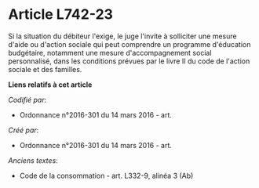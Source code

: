 # Article L742-23

Si la situation du débiteur l'exige, le juge l'invite à solliciter une mesure d'aide ou d'action sociale qui peut comprendre
un programme d'éducation budgétaire, notamment une mesure d'accompagnement social personnalisé, dans les conditions prévues
par le livre II du code de l'action sociale et des familles.

**Liens relatifs à cet article**

_Codifié par_:

  - Ordonnance n°2016-301 du 14 mars 2016 - art.

_Créé par_:

  - Ordonnance n°2016-301 du 14 mars 2016 - art.

_Anciens textes_:

  - Code de la consommation - art. L332-9, alinéa 3 (Ab)
